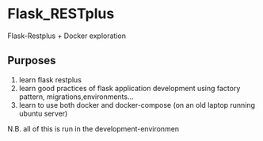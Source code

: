 # Flask_RESTplus
Flask-Restplus + Docker exploration
## Purposes
1. learn flask restplus
2. learn good practices of flask application development using factory pattern, migrations,environments...
3. learn to use both docker and docker-compose (on an old laptop running ubuntu server)

N.B. all of this is run in the development-environmen
